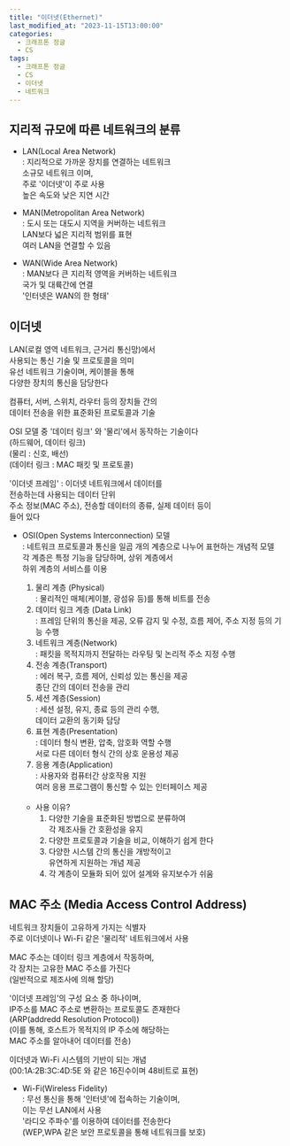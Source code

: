 ```yaml
---
title: "이더넷(Ethernet)"
last_modified_at: "2023-11-15T13:00:00"
categories:
  - 크래프톤 정글
  - CS
tags:
  - 크래프톤 정글
  - CS
  - 이더넷
  - 네트워크
---
```


## 지리적 규모에 따른 네트워크의 분류
  - LAN(Local Area Network)<br>
    : 지리적으로 가까운 장치를 연결하는 네트워크<br>
      소규모 네트워크 이며,<br>
      주로 '이더넷'이 주로 사용<br>
      높은 속도와 낮은 지연 시간<br>

  - MAN(Metropolitan Area Network)<br>
    : 도시 또는 대도시 지역을 커버하는 네트워크<br>
      LAN보다 넓은 지리적 범위를 표현<br>
      여러 LAN을 연결할 수 있음

  - WAN(Wide Area Network)<br>
    : MAN보다 큰 지리적 영역을 커버하는 네트워크<br>
      국가 및 대륙간에 연결<br>
      '인터넷은 WAN의 한 형태'


## 이더넷
 LAN(로컬 영역 네트워크, 근거리 통신망)에서 <br>
 사용되는 통신 기술 및 프로토콜을 의미<br>
 유선 네트워크 기술이며, 케이블을 통해<br>
 다양한 장치의 통신을 담당한다<br>

 컴퓨터, 서버, 스위치, 라우터 등의 장치들 간의<br>
 데이터 전송을 위한 표준화된 프로토콜과 기술<br>

 OSI 모델 중 '데이터 링크' 와 '물리'에서 동작하는 기술이다<br>
 (하드웨어, 데이터 링크)<br>
 (물리 : 신호, 배선)<br>
 (데이터 링크 : MAC 패킷 및 프로토콜)<br>

 '이더넷 프레임' : 이더넷 네트워크에서 데이터를<br>
 전송하는데 사용되는 데이터 단위<br>
 주소 정보(MAC 주소), 전송할 데이터의 종류, 실제 데이터 등이<br>
 들어 있다

 - OSI(Open Systems Interconnection) 모델<br>
   : 네트워크 프로토콜과 통신을 일곱 개의 계층으로 나누어 표현하는 개념적 모델<br>
     각 계층은 특정 기능을 담당하며, 상위 계층에서<br>
     하위 계층의 서비스를 이용<br>

     1. 물리 계층 (Physical)<br>
        : 물리적인 매체(케이블, 광섬유 등)를 통해 비트를 전송<br>
     2. 데이터 링크 계층 (Data Link)<br>
        : 프레임 단위의 통신을 제공, 오류 감지 및 수정, 흐름 제어, 주소 지정 등의 기능 수행<br>
     3. 네트워크 계층(Network)<br>
        : 패킷을 목적지까지 전달하는 라우팅 및 논리적 주소 지정 수행
     4. 전송 계층(Transport)<br>
        : 에러 복구, 흐름 제어, 신뢰성 있는 통신을 제공<br>
        종단 간의 데이터 전송을 관리
     5. 세션 계층(Session)<br>
        : 세션 설정, 유지, 종료 등의 관리 수행,<br>
        데이터 교환의 동기화 담당
     6. 표현 계층(Presentation)<br>
        : 데이터 형식 변환, 압축, 암호화 역할 수행<br>
          서로 다른 데이터 형식 간의 상호 운용성 제공<br>
     7. 응용 계층(Application)<br>
        : 사용자와 컴퓨터간 상호작용 지원<br>
          여러 응용 프로그램이 통신할 수 있는 인터페이스 제공<br><br>
  
    - 사용 이유?<br>
      1. 다양한 기술을 표준화된 방법으로 분류하여<br>
         각 제조사들 간 호환성을 유지<br>
      2. 다양한 프로토콜과 기술을 비교, 이해하기 쉽게 한다<br>
      3. 다양한 시스템 간의 통신을 개방적이고<br>
         유연하게 지원하는 개념 제공<br>
      4. 각 계층이 모듈화 되어 있어 설계와 유지보수가 쉬움<br>

## MAC 주소 (Media Access Control Address)
 네트워크 장치들이 고유하게 가지는 식별자<br>
 주로 이더넷이나 Wi-Fi 같은 '물리적' 네트워크에서 사용<br>

 MAC 주소는 데이터 링크 계층에서 작동하며,<br>
 각 장치는 고유한 MAC 주소를 가진다<br>
 (일반적으로 제조사에 의해 할당)<br>

 '이더넷 프레임'의 구성 요소 중 하나이며,<br>
 IP주소를 MAC 주소로 변환하는 프로토콜도 존재한다<br>
 (ARP(addredd Resolution Protocol))<br>
 (이를 통해, 호스트가 목적지의 IP 주소에 해당하는<br>
 MAC 주소를 알아내어 데이터를 전송)<br>

 이더넷과 Wi-Fi 시스템의 기반이 되는 개념<br>
 (00:1A:2B:3C:4D:5E 와 같은 16진수이며 48비트로 표현)<br>

 - Wi-Fi(Wireless Fidelity)<br>
  : 무선 통신을 통해 '인터넷'에 접속하는 기술이며,<br>
    이는 무선 LAN에서 사용<br>
    '라디오 주파수'를 이용하여 데이터를 전송한다<br>
    (WEP,WPA 같은 보안 프로토콜을 통해 네트워크를 보호)<br>

    